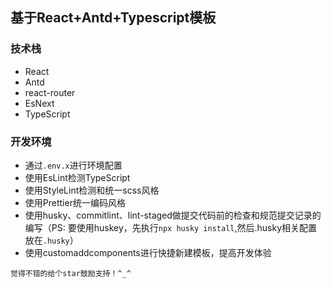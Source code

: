 ## 基于React+Antd+Typescript模板

### 技术栈
 - React
 - Antd
 - react-router
 - EsNext
 - TypeScript

### 开发环境
 - 通过`.env.x`进行环境配置
 - 使用EsLint检测TypeScript
 - 使用StyleLint检测和统一scss风格
 - 使用Prettier统一编码风格
 - 使用husky、commitlint、lint-staged做提交代码前的检查和规范提交记录的编写（PS: 要使用huskey，先执行`npx husky install`,然后.husky相关配置放在`.husky`）
 - 使用customaddcomponents进行快捷新建模板，提高开发体验


 `觉得不错的给个star鼓励支持！^_^`